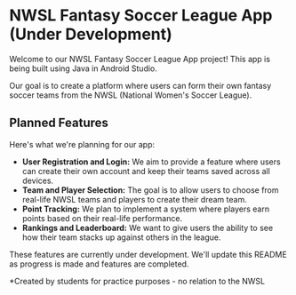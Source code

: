 # NWSL Fantasy Soccer League App (Under Development)

Welcome to our NWSL Fantasy Soccer League App project! This app is being built using Java in Android Studio. 

Our goal is to create a platform where users can form their own fantasy soccer teams from the NWSL (National Women's Soccer League).

## Planned Features

Here's what we're planning for our app:

- **User Registration and Login:** We aim to provide a feature where users can create their own account and keep their teams saved across all devices.
- **Team and Player Selection:** The goal is to allow users to choose from real-life NWSL teams and players to create their dream team.
- **Point Tracking:** We plan to implement a system where players earn points based on their real-life performance.
- **Rankings and Leaderboard:** We want to give users the ability to see how their team stacks up against others in the league.

These features are currently under development. We'll update this README as progress is made and features are completed.

*Created by students for practice purposes - no relation to the NWSL
